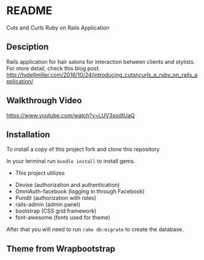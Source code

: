 # README

Cuts and Curls Ruby on Rails Application

## Desciption
Rails application for hair salons for interaction between clients and stylists.
For more detail, check this blog post. http://tydellmiller.com/2016/10/24/introducing_cutsncurls_a_ruby_on_rails_application/

## Walkthrough Video
https://www.youtube.com/watch?v=LUV3sodtUaQ

## Installation
  To install a copy of this project fork and clone this repository

  In your terminal run `bundle install` to install gems.
  * This project utilizes 
  - Devise (authorization and authentication)
  - OmniAuth-facebook (logging in through Facebook)
  - Pundit (authorization with roles)
  - rails-admin (admin panel)
  - bootstrap (CSS grid framework)
  - font-awesome (fonts used for theme)


  After that you will need to run `rake db:migrate` to create the database.


## Theme from Wrapbootstrap
